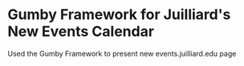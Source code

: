 Gumby Framework for Juilliard's New Events Calendar
=====================

Used the Gumby Framework to present new events.juilliard.edu page
